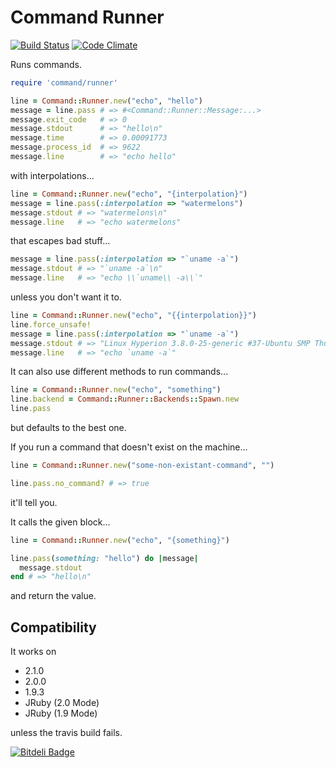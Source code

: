 # Command Runner
[![Build Status](https://travis-ci.org/medcat/command-runner.png?branch=master)](https://travis-ci.org/medcat/command-runner) [![Code Climate](https://codeclimate.com/github/medcat/command-runner.png)](https://codeclimate.com/github/medcat/command-runner)

Runs commands.

```Ruby
require 'command/runner'

line = Command::Runner.new("echo", "hello")
message = line.pass # => #<Command::Runner::Message:...>
message.exit_code   # => 0
message.stdout      # => "hello\n"
message.time        # => 0.00091773
message.process_id  # => 9622
message.line        # => "echo hello"
```

with interpolations...

```Ruby
line = Command::Runner.new("echo", "{interpolation}")
message = line.pass(:interpolation => "watermelons")
message.stdout # => "watermelons\n"
message.line   # => "echo watermelons"
```

that escapes bad stuff...

```Ruby
message = line.pass(:interpolation => "`uname -a`")
message.stdout # => "`uname -a`\n"
message.line   # => "echo \\`uname\\ -a\\`"
```

unless you don't want it to.

```Ruby
line = Command::Runner.new("echo", "{{interpolation}}")
line.force_unsafe!
message = line.pass(:interpolation => "`uname -a`")
message.stdout # => "Linux Hyperion 3.8.0-25-generic #37-Ubuntu SMP Thu Jun 6 20:47:07 UTC 2013 x86_64 x86_64 x86_64 GNU/Linux\n"
message.line   # => "echo `uname -a`"
```

It can also use different methods to run commands...

```Ruby
line = Command::Runner.new("echo", "something")
line.backend = Command::Runner::Backends::Spawn.new
line.pass
```

but defaults to the best one.

If you run a command that doesn't exist on the machine...

```Ruby
line = Command::Runner.new("some-non-existant-command", "")

line.pass.no_command? # => true
```

it'll tell you.

It calls the given block...

```Ruby
line = Command::Runner.new("echo", "{something}")

line.pass(something: "hello") do |message|
  message.stdout
end # => "hello\n"
```

and return the value.

## Compatibility
It works on

- 2.1.0
- 2.0.0
- 1.9.3
- JRuby (2.0 Mode)
- JRuby (1.9 Mode)


unless the travis build fails.


[![Bitdeli Badge](https://d2weczhvl823v0.cloudfront.net/medcat/command-runner/trend.png)](https://bitdeli.com/free "Bitdeli Badge")

